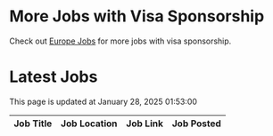 # More Jobs with Visa Sponsorship

Check out [Europe Jobs](https://github.com/sureshparimi/europejobs#latest-jobs) for more jobs with visa sponsorship.

# Latest Jobs

This page is updated at January 28, 2025 01:53:00

| Job Title | Job Location | Job Link | Job Posted |
| --- | --- | --- | --- |
